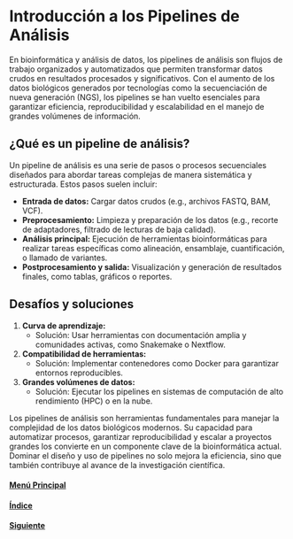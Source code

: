 # **Introducción a los Pipelines de Análisis**

En bioinformática y análisis de datos, los pipelines de análisis son flujos de trabajo organizados y automatizados que permiten transformar datos crudos en resultados procesados y significativos. Con el aumento de los datos biológicos generados por tecnologías como la secuenciación de nueva generación (NGS), los pipelines se han vuelto esenciales para garantizar eficiencia, reproducibilidad y escalabilidad en el manejo de grandes volúmenes de información.

## **¿Qué es un pipeline de análisis?**

Un pipeline de análisis es una serie de pasos o procesos secuenciales diseñados para abordar tareas complejas de manera sistemática y estructurada. Estos pasos suelen incluir:
- **Entrada de datos:** Cargar datos crudos (e.g., archivos FASTQ, BAM, VCF).
- **Preprocesamiento:** Limpieza y preparación de los datos (e.g., recorte de adaptadores, filtrado de lecturas de baja calidad).
- **Análisis principal:** Ejecución de herramientas bioinformáticas para realizar tareas específicas como alineación, ensamblaje, cuantificación, o llamado de variantes.
- **Postprocesamiento y salida:** Visualización y generación de resultados finales, como tablas, gráficos o reportes.

## **Desafíos y soluciones**

1. **Curva de aprendizaje:**
   - Solución: Usar herramientas con documentación amplia y comunidades activas, como Snakemake o Nextflow.
2. **Compatibilidad de herramientas:**
   - Solución: Implementar contenedores como Docker para garantizar entornos reproducibles.
3. **Grandes volúmenes de datos:**
   - Solución: Ejecutar los pipelines en sistemas de computación de alto rendimiento (HPC) o en la nube.

Los pipelines de análisis son herramientas fundamentales para manejar la complejidad de los datos biológicos modernos. Su capacidad para automatizar procesos, garantizar reproducibilidad y escalar a proyectos grandes los convierte en un componente clave de la bioinformática actual. Dominar el diseño y uso de pipelines no solo mejora la eficiencia, sino que también contribuye al avance de la investigación científica.  

#### [Menú Principal](../../index.md)
#### [Índice](./index.md)
#### [Siguiente](./02_importancia.md)
